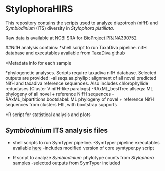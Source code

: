 # StylophoraHIRS

This repository contains the scripts used to analyze diazotroph (nifH) and *Symbiodinium* (ITS) diversity in *Stylophora pistillata*.

Raw data is available at NCBI SRA for [BioProject PRJNA390752](https://www.ncbi.nlm.nih.gov/bioproject/PRJNA390752)

##NifH analysis contains:
*shell script to run TaxaDiva pipeline. nifH database and executables available from [TaxaDiva github](https://github.com/lavanyarishishwar/taxadiva/blob/master/README.md) 

*Metadata info for each sample

*phylogenetic analyses. Scripts require taxadiva nifH database. Selected outputs are provided:
  -allseqs.aa.phylip : alignment of all novel predicted NifH and taxadiva reference sequences. Also includes chlorophyllide reductases (Cluster V nifH-like paralogs)
  -RAxML_bestTree.allseqs: ML phylogeny of all novel + reference NifH sequences
  -RAxML_bipartitions.bootslabel: ML phylogeny of novel + reference NifH sequences from clusters I-III, with bootstrap supports


*R script for statistical analysis and plots

## *Symbiodinium* ITS analysis files
* shell scripts to run SymTyper pipeline.
  -SymTyper pipeline executables available [here](https://github.com/UH-Bioinformatics/symTyper/tree/master/commands)
  -includes modified version of core symtyper.py script

* R script to analyze *Symbiodinium* phylotype counts from *Stylophora* samples
  -selected outputs from SymTyper included
